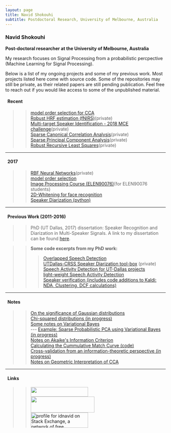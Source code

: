 ```yaml
---
layout: page
title: Navid Shokouhi
subtitle: Postdoctoral Research, University of Melbourne, Australia
---
```


### Navid Shokouhi 
**Post-doctoral researcher at the University of Melbourne, Australia**

My research focuses on Signal Processing from a probabilistic percpective (Machine Learning for Signal Processing).

Below is a list of my ongoing projects and some of my previous work. Most projects listed here come with source code. Some of the repositories may still be private, as their related papers are still pending publication. Feel free to reach out if you would like access to some of the unpublished material. 

#### &nbsp;&nbsp;Recent
>>[model order selection for CCA](https://github.com/idnavid/selectOrder_public)<br/>
>>[Robust HRF estimation (fNIRS)](https://github.com/idnavid/robustHRF)(private)<br/>
>>[Multi-target Speaker Identification - 2018 MCE challenge]()(private)<br/>
>>[Sparse Canonical Correlation Analysis](https://github.com/idnavid/sparse_CCA)(private)<br/>
>>[Sparse Principal Component Analysis](https://github.com/idnavid/sparse_PCA)(private)<br/>
>>[Robust Recursive Least Squares](https://github.com/idnavid/RBFadapt)(private)

------
#### &nbsp;&nbsp;2017
>> [RBF Neural Networks](https://github.com/idnavid/RBFadapt)(private)<br/>
>> [model order selection](https://github.com/idnavid/selectOrder_public)<br/>
>> [Image Processing Course (ELEN90076)](https://github.com/idnavid/imageprocessing_elen90076)(for ELEN90076 students)<br/>
>> [2D-Whitening for face recognition](http://ieeexplore.ieee.org/document/8290677/)<br/>
>> [Speaker Diarization (python)](https://github.com/idnavid/spkr_diarization)

------
#### &nbsp;&nbsp;Previous Work (2011-2016)
>> PhD (UT Dallas, 2017) dissertation: Speaker Recognition and Diarization in Multi-Speaker Signals. A link to my dissertation can be found [here](https://github.com/idnavid/dissertation/blob/master/SHOKOUHI-DISSERTATION-2017-rev3.pdf). 

>> **Some code excerpts from my PhD work:**
>>> [Overlapped Speech Detection](https://github.com/idnavid/pyknograms)<br/>
>>> [UTDallas-CRSS Speaker Diarization tool-box](https://github.com/cyu0913/CRSS-SpkrDiar) (private)<br/>
>>> [Speech Activity Detection for UT-Dallas projects](https://github.com/idnavid/speech_activity_detection)<br/>
>>>  [light-weight Speech Activity Detection](https://github.com/idnavid/py_vad_tool)<br/>
>>> [Speaker verification (includes code additions to Kaldi: NDA, Clustering, DCF calculations)](https://github.com/idnavid/sre2016)

------
#### &nbsp;&nbsp;Notes
>> [On the significance of Gaussian distributions](https://github.com/idnavid/misc/blob/master/Gaussian_approximation.md)<br/>
>> [Chi-squared distributions (in progress)](NA)<br/>
>> [Some notes on Variational Bayes](https://github.com/idnavid/misc/blob/master/variationalbayes_doc1.ipynb)<br/>
   --- [Example: Sparse Probabilistic PCA using Variational Bayes (in progress)](na)<br/>
>> [Notes on Akaike's Information Criterion](https://github.com/idnavid/misc/blob/master/deriving_aic.pdf)<br/>
>> [Calculating the Cummulative Match Curve (code)](https://github.com/idnavid/misc/blob/master/plot_cmc.m)<br/>
>> [Cross-validation from an information-theoretic perspective (in progress)](na)<br/>
>> [Notes on Geometric Interpretation of CCA](https://github.com/idnavid/misc/blob/master/cca_geometricinterp.ipynb)<br/>
 
------
#### &nbsp;&nbsp;Links<br/>
>> <a href="https://scholar.google.com/citations?user=DHxzPt8AAAAJ&hl=en&oi=ao"><img src="https://scholar.google.com/intl/en/scholar/images/1x/scholar_logo_24dp.png" width="180" height="30" /></a> <br/>
>> <a href="https://www.linkedin.com/in/navidshokouhi/"><img src="https://content.linkedin.com/content/dam/brand/site/img/logo/logo-r.png" width="200" height="50" /></a> <br/>
>> <a href="https://stackexchange.com/users/1800970/idnavid?tab=accounts"><img src="https://stackexchange.com/users/flair/1800970.png" width="180" height="48" alt="profile for idnavid on Stack Exchange, a network of free, community-driven Q&amp;A sites" title="profile for idnavid on Stack Exchange, a network of free, community-driven Q&amp;A sites" /></a> <br/>

